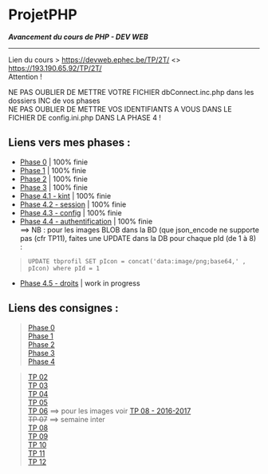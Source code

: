 # ProjetPHP
**_Avancement du cours de PHP - DEV WEB_**   
<hr>
  
Lien du cours > https://devweb.ephec.be/TP/2T/  <> https://193.190.65.92/TP/2T/  
Attention ! 

NE PAS OUBLIER DE METTRE VOTRE FICHIER dbConnect.inc.php dans les dossiers INC de vos phases  
NE PAS OUBLIER DE METTRE VOS IDENTIFIANTS A VOUS DANS LE FICHIER DE config.ini.php DANS LA PHASE 4 !  

## Liens vers mes phases :  

- [Phase 0](https://devweb.ephec.be/HE201409/2_SITEX/phase_00/) | 100% finie   
- [Phase 1](https://devweb.ephec.be/HE201409/2_SITEX/phase_01/) | 100% finie   
- [Phase 2](https://devweb.ephec.be/HE201409/2_SITEX/phase_02/) | 100% finie  
- [Phase 3](https://devweb.ephec.be/HE201409/2_SITEX/phase_03/) | 100% finie   
- [Phase 4.1 - kint](https://devweb.ephec.be/HE201409/2_SITEX/phase_04.01%20-%20kint/index.php) | 100% finie  
- [Phase 4.2 - session](https://devweb.ephec.be/HE201409/2_SITEX/phase_04.02%20-%20session/index.php) | 100% finie    
- [Phase 4.3 - config](https://devweb.ephec.be/HE201409/2_SITEX/phase_04.03%20-%20config/index.php) | 100% finie  
- [Phase 4.4 - authentification](https://devweb.ephec.be/HE201409/2_SITEX/phase_04.04%20-%20authentification/index.php) | 100% finie   
==> NB : pour les images BLOB dans la BD (que json_encode ne supporte pas (cfr TP11), faites une UPDATE dans la DB pour chaque pId (de 1 à 8) :   
> `UPDATE tbprofil SET pIcon = concat('data:image/png;base64,' , pIcon) where pId = 1`  

- [Phase 4.5 - droits](https://devweb.ephec.be/HE201409/2_SITEX/phase_04.05%20-%20droits/index.php) | work in progress  

## Liens des consignes :  

> [Phase 0](https://devweb.ephec.be/TP/2T/1718sitex_00.php)  
> [Phase 1](https://devweb.ephec.be/TP/2T/1718sitex_01.php)  
> [Phase 2](https://devweb.ephec.be/TP/2T/1718sitex_02.php)  
> [Phase 3](https://devweb.ephec.be/TP/2T/1718sitex_03.php)   
> [Phase 4](https://devweb.ephec.be/TP/2T/1718sitex_04.php)  


> [TP 02](https://devweb.ephec.be/TP/2T/tp1718_sem02.php)  
> [TP 03](https://devweb.ephec.be/TP/2T/tp1718_sem03.php)  
> [TP 04](https://devweb.ephec.be/TP/2T/tp1718_sem04.php)  
> [TP 05](https://devweb.ephec.be/TP/2T/tp1718_sem05.php)  
> [TP 06](https://devweb.ephec.be/TP/2T/tp1718_sem06.php) ==> pour les images voir [TP 08 - 2016-2017](http://193.190.65.94/TP/2T/tp1617_sem08.php)   
> ~~TP 07~~ ==> semaine inter  
> [TP 08](https://devweb.ephec.be/TP/2T/tp1718_sem08.php)  
> [TP 09](https://devweb.ephec.be/TP/2T/tp1718_sem09.php)   
> [TP 10](https://devweb.ephec.be/TP/2T/tp1718_sem10.php)  
> [TP 11](https://devweb.ephec.be/TP/2T/tp1718_sem11.php)  
> [TP 12](https://devweb.ephec.be/TP/2T/tp1718_sem12.php)  

